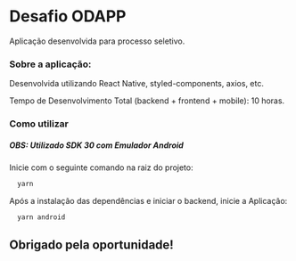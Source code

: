# Desafio ODAPP
Aplicação desenvolvida para processo seletivo.

### Sobre a aplicação:

Desenvolvida utilizando React Native, styled-components, axios, etc.

Tempo de Desenvolvimento Total (backend + frontend + mobile): 10 horas.

### Como utilizar

##### OBS: Utilizado SDK 30 com Emulador Android

Inicie com o seguinte comando na raiz do projeto:

```js
  yarn
```
Após a instalação das dependências e iniciar o backend, inicie a Aplicação:

```js
  yarn android
```
## Obrigado pela oportunidade!
